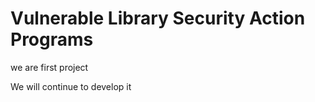 # Vulnerable Library Security Action Programs

we are first project

We will continue to develop it
